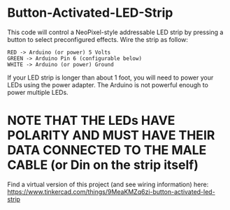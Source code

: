 # Button-Activated-LED-Strip

  This code will control a NeoPixel-style addressable LED strip by pressing a button to select preconfigured effects.
    Wire the strip as follow:
    
    RED -> Arduino (or power) 5 Volts
    GREEN -> Arduino Pin 6 (configurable below)
    WHITE -> Arduino (or power) Ground
  If your LED strip is longer than about 1 foot, you will need to power your LEDs using the power adapter. The Arduino is not powerful enough to power multiple LEDs.

 # NOTE THAT THE LEDs HAVE POLARITY AND MUST HAVE THEIR DATA CONNECTED TO THE MALE CABLE (or Din on the strip itself)

  Find a virtual version of this project (and see wiring information) here: https://www.tinkercad.com/things/9MeaKMZq6zi-button-activated-led-strip
